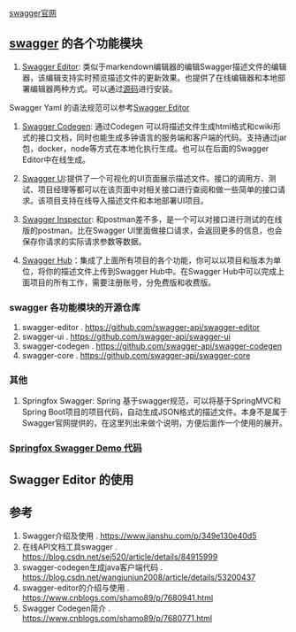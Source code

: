 [swagger官网](https://swagger.io/)

## [swagger](https://swagger.io/) 的各个功能模块

1. [Swagger Editor](https://editor.swagger.io): 类似于markendown编辑器的编辑Swagger描述文件的编辑器，该编辑支持实时预览描述文件的更新效果。也提供了在线编辑器和本地部署编辑器两种方式。可以通过[源码](https://github.com/swagger-api/swagger-editor)进行安装。

  Swagger Yaml 的语法规范可以参考[Swagger Editor](http://editor.swagger.io/#/)

1. [Swagger Codegen](./swagger-code-gen.md): 通过Codegen 可以将描述文件生成html格式和cwiki形式的接口文档，同时也能生成多钟语言的服务端和客户端的代码。支持通过jar包，docker，node等方式在本地化执行生成。也可以在后面的Swagger Editor中在线生成。

1. [Swagger UI](https://swagger.io/tools/swagger-ui/):提供了一个可视化的UI页面展示描述文件。接口的调用方、测试、项目经理等都可以在该页面中对相关接口进行查阅和做一些简单的接口请求。该项目支持在线导入描述文件和本地部署UI项目。


1. [Swagger Inspector](https://swagger.io/tools/swagger-inspector/): 和postman差不多，是一个可以对接口进行测试的在线版的postman。比在Swagger UI里面做接口请求，会返回更多的信息，也会保存你请求的实际请求参数等数据。

1. [Swagger Hub](https://swagger.io/tools/swaggerhub/)：集成了上面所有项目的各个功能，你可以以项目和版本为单位，将你的描述文件上传到Swagger Hub中。在Swagger Hub中可以完成上面项目的所有工作，需要注册账号，分免费版和收费版。

### swagger 各功能模块的开源仓库
1. swagger-editor . https://github.com/swagger-api/swagger-editor
1. swagger-ui . https://github.com/swagger-api/swagger-ui
1. swagger-codegen . https://github.com/swagger-api/swagger-codegen
1. swagger-core . https://github.com/swagger-api/swagger-core

### 其他
1. Springfox Swagger: Spring 基于swagger规范，可以将基于SpringMVC和Spring Boot项目的项目代码，自动生成JSON格式的描述文件。本身不是属于Swagger官网提供的，在这里列出来做个说明，方便后面作一个使用的展开。

### [Springfox Swagger Demo 代码](https://github.com/RunAtWorld/swagger-demo)

## Swagger Editor 的使用


## 参考
1. Swagger介绍及使用 . https://www.jianshu.com/p/349e130e40d5
1. 在线API文档工具swagger . https://blog.csdn.net/sej520/article/details/84915999
1. swagger-codegen生成java客户端代码 . https://blog.csdn.net/wangjunjun2008/article/details/53200437
1. swagger-editor的介绍与使用 . https://www.cnblogs.com/shamo89/p/7680941.html
1. Swagger Codegen简介 . https://www.cnblogs.com/shamo89/p/7680771.html
